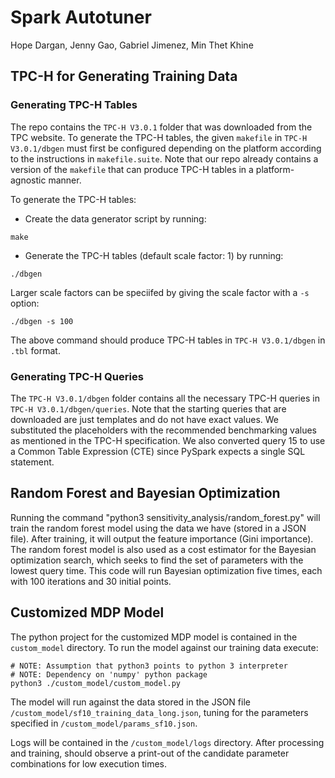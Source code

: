 # Spark Autotuner

Hope Dargan, Jenny Gao, Gabriel Jimenez, Min Thet Khine

## TPC-H for Generating Training Data

### Generating TPC-H Tables

The repo contains the `TPC-H V3.0.1` folder that was downloaded from the TPC website. To generate the TPC-H tables, the given `makefile` in `TPC-H V3.0.1/dbgen` must first be configured depending on the platform according to the instructions in `makefile.suite`. Note that our repo already contains a version of the `makefile` that can produce TPC-H tables in a platform-agnostic manner. 

To generate the TPC-H tables:
- Create the data generator script by running:
```
make
```
- Generate the TPC-H tables (default scale factor: 1) by running:
```
./dbgen
```
Larger scale factors can be speciifed by giving the scale factor with a `-s` option:
```
./dbgen -s 100
```

The above command should produce TPC-H tables in `TPC-H V3.0.1/dbgen` in `.tbl` format.

### Generating TPC-H Queries

The `TPC-H V3.0.1/dbgen` folder contains all the necessary TPC-H queries in `TPC-H V3.0.1/dbgen/queries`. Note that the starting queries that are downloaded are just templates and do not have exact values. We substituted the placeholders with the recommended benchmarking values as mentioned in the TPC-H specification. We also converted query 15 to use a Common Table Expression (CTE) since PySpark expects a single SQL statement.

## Random Forest and Bayesian Optimization
Running the command "python3 sensitivity_analysis/random_forest.py" will train the random forest model using the data we have (stored in a JSON file).  After training, it will output the feature importance (Gini importance).  The random forest model is also used as a cost estimator for the Bayesian optimization search, which seeks to find the set of parameters with the lowest query time.  This code will run Bayesian optimization five times, each with 100 iterations and 30 initial points.

## Customized MDP Model
The python project for the customized MDP model is contained in the `custom_model` directory.
To run the model against our training data execute:
```
# NOTE: Assumption that python3 points to python 3 interpreter
# NOTE: Dependency on 'numpy' python package 
python3 ./custom_model/custom_model.py
```
The model will run against the data stored in the JSON file `/custom_model/sf10_training_data_long.json`, tuning for the parameters specified in `/custom_model/params_sf10.json`.

Logs will be contained in the `/custom_model/logs` directory. After processing and training, should observe a print-out of the candidate parameter combinations for low execution times.

